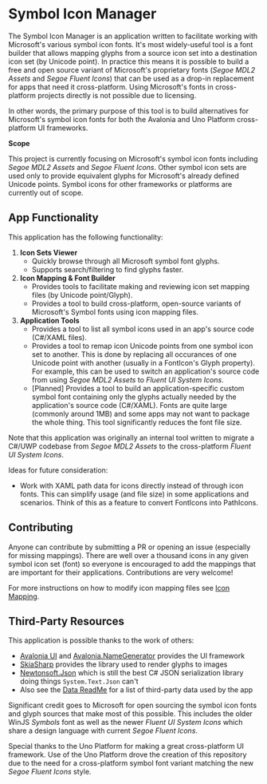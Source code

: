 # Symbol Icon Manager

The Symbol Icon Manager is an application written to facilitate working with Microsoft's various symbol icon fonts. It's most widely-useful tool is a font builder that allows mapping glyphs from a source icon set into a destination icon set (by Unicode point). In practice this means it is possible to build a free and open source variant of Microsoft's proprietary fonts (*Segoe MDL2 Assets* and *Segoe Fluent Icons*) that can be used as a drop-in replacement for apps that need it cross-platform. Using Microsoft's fonts in cross-platform projects directly is not possible due to licensing.

In other words, the primary purpose of this tool is to build alternatives for Microsoft's symbol icon fonts for both the Avalonia and Uno Platform cross-platform UI frameworks.

**Scope**

This project is currently focusing on Microsoft's symbol icon fonts including *Segoe MDL2 Assets* and *Segoe Fluent Icons*. Other symbol icon sets are used only to provide equivalent glyphs for Microsoft's already defined Unicode points. Symbol icons for other frameworks or platforms are currently out of scope.

## App Functionality

This application has the following functionality:

 1. **Icon Sets Viewer**
     * Quickly browse through all Microsoft symbol font glyphs.
     * Supports search/filtering to find glyphs faster.
 1. **Icon Mapping & Font Builder**
     * Provides tools to facilitate making and reviewing icon set mapping files (by Unicode point/Glyph).
     * Provides a tool to build cross-platform, open-source variants of Microsoft's Symbol fonts using icon mapping files.
 1. **Application Tools**
     * Provides a tool to list all symbol icons used in an app's source code (C#/XAML files).
     * Provides a tool to remap icon Unicode points from one symbol icon set to another. This is done by replacing all occurances of one Unicode point with another (usually in a FontIcon's Glyph property). For example, this can be used to switch an application's source code from using *Segoe MDL2 Assets* to *Fluent UI System Icons*. 
     * [Planned] Provides a tool to build an application-specific custom symbol font containing only the glyphs actually needed by the application's source code (C#/XAML). Fonts are quite large (commonly around 1MB) and some apps may not want to package the whole thing. This tool significantly reduces the font file size.

Note that this application was originally an internal tool written to migrate a C#/UWP codebase from *Segoe MDL2 Assets* to the cross-platform *Fluent UI System Icons*.

Ideas for future consideration:
 * Work with XAML path data for icons directly instead of through icon fonts. This can simplify usage (and file size) in some applications and scenarios. Think of this as a feature to convert FontIcons into PathIcons.

## Contributing

Anyone can contribute by submitting a PR or opening an issue (especially for missing mappings). There are well over a thousand icons in any given symbol icon set (font) so everyone is encouraged to add the mappings that are important for their applications. Contributions are very welcome!

For more instructions on how to modify icon mapping files see [Icon Mapping](https://github.com/robloo/SymbolIconManager/blob/main/Docs/IconMapping.md).

## Third-Party Resources

This application is possible thanks to the work of others:

 * [Avalonia UI](https://www.avaloniaui.net/) and [Avalonia.NameGenerator](https://github.com/AvaloniaUI/Avalonia.NameGenerator) provides the UI framework
 * [SkiaSharp](https://github.com/mono/SkiaSharp) provides the library used to render glyphs to images
 * [Newtonsoft.Json](https://github.com/JamesNK/Newtonsoft.Json) which is still the best C# JSON serialization library doing things `System.Text.Json` can't
 * Also see the [Data ReadMe](https://github.com/robloo/SymbolIconManager/tree/main/Source/Data#readme) for a list of third-party data used by the app

Significant credit goes to Microsoft for open sourcing the symbol icon fonts and glyph sources that make most of this possible. This includes the older WinJS *Symbols* font as well as the newer *Fluent UI System Icons* which share a design language with current *Segoe Fluent Icons*.

Special thanks to the Uno Platform for making a great cross-platform UI framework. Use of the Uno Platform drove the creation of this repository due to the need for a cross-platform symbol font variant matching the new *Segoe Fluent Icons* style.
